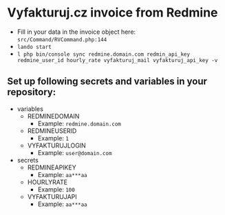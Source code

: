 # Vyfakturuj.cz invoice from Redmine

* Fill in your data in the invoice object here: `src/Command/RVCommand.php:144`
* `lando start`
* `l php bin/console sync redmine.domain.com redmin_api_key redmine_user_id hourly_rate vyfakturuj_mail vyfakturuj_api_key -v`


## Set up following secrets and variables in your repository:

* variables
  * REDMINEDOMAIN
    * Example: `redmine.domain.com`
  * REDMINEUSERID
    * Example: `1`
  * VYFAKTURUJLOGIN
    * Example: `user@domain.com`
* secrets
  * REDMINEAPIKEY
    * Example: `aa***aa`
  * HOURLYRATE
    * Example: `100`
  * VYFAKTURUJAPI
    * Example: `aa***aa`